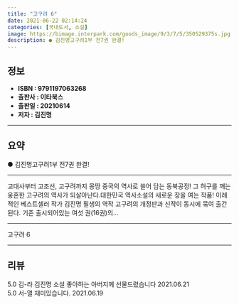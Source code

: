```yaml
---
title: "고구려 6"
date: 2021-06-22 02:14:24
categories: [국내도서, 소설]
image: https://bimage.interpark.com/goods_image/9/3/7/5/350529375s.jpg
description: ● 김진명고구려1부 전7권 완결!
---
```


## **정보**

- **ISBN : 9791197063268**
- **출판사 : 이타북스**
- **출판일 : 20210614**
- **저자 : 김진명**

------



## **요약**

●  김진명고구려1부 전7권 완결!

------

고대사부터 고조선, 고구려까지
몽땅 중국의 역사로 쓸어 담는 동북공정!
그 허구를 깨는 웅혼한 고구려의 역사가 되살아난다.대한민국 역사소설의 새로운 장을 여는 작품! 이례적인 베스트셀러 작가 김진명 필생의 역작 고구려의 개정판과 신작이 동시에 묶여 출간된다. 기존 출시되어있는 여섯 권(16권)의... 

------


고구려 6 

------


## **리뷰** 

5.0 김-라 김진명 소설 좋아하는 아버지께 선물드렸습니다 2021.06.21 <br/>5.0 서-열 재미있습니다. 2021.06.19 <br/>